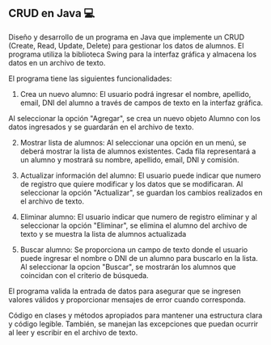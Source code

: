 ## CRUD en Java 💻

Diseño y desarrollo de un programa en Java que implemente un CRUD (Create, Read, Update, Delete) para gestionar los datos de alumnos. El programa utiliza la biblioteca Swing para la interfaz gráfica y almacena los datos en un archivo de texto.

El programa tiene las siguientes funcionalidades:

1.	Crea un nuevo alumno: El usuario podrá ingresar el nombre, apellido, email, DNI del alumno a través de campos de texto en la interfaz gráfica.

Al seleccionar la opción "Agregar", se crea un nuevo objeto Alumno con los datos ingresados y se guardarán en el archivo de texto.

2.	Mostrar lista de alumnos: Al seleccionar una opción en un menú, se deberá mostrar la lista de alumnos existentes. Cada fila representará a un alumno y mostrará su nombre, apellido, email, DNI y comisión.

3.	Actualizar información del alumno: El usuario puede indicar que numero de registro que quiere modificar y los datos que se modificaran. Al seleccionar la opción  "Actualizar", se guardan los cambios realizados en el archivo de texto.

4.	Eliminar alumno: El usuario indicar que numero de registro eliminar y al seleccionar la opción "Eliminar", se elimina el alumno del archivo de texto y se muestra la lista de alumnos actualizada

5.	Buscar alumno: Se proporciona un campo de texto donde el usuario puede ingresar el nombre o DNI de un alumno para buscarlo en la lista. Al seleccionar la opcion "Buscar", se mostrarán los alumnos que coincidan con el criterio de búsqueda.

El programa valida la entrada de datos para asegurar que se ingresen valores válidos y proporcionar mensajes de error cuando corresponda.

Código en clases y métodos apropiados para mantener una estructura clara y código legible. También, se manejan las excepciones que puedan ocurrir al leer y escribir en el archivo de texto.
